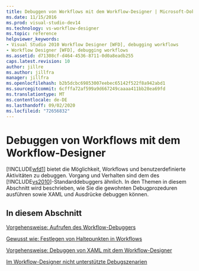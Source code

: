 ```yaml
---
title: Debuggen von Workflows mit dem Workflow-Designer | Microsoft-Dokumentation
ms.date: 11/15/2016
ms.prod: visual-studio-dev14
ms.technology: vs-workflow-designer
ms.topic: reference
helpviewer_keywords:
- Visual Studio 2010 Workflow Designer [WFD], debugging workflows
- Workflow Designer [WFD], debugging workflows
ms.assetid: d71308cf-d464-4536-8711-0d0a8eadb255
caps.latest.revision: 10
author: jillre
ms.author: jillfra
manager: jillfra
ms.openlocfilehash: b2b5dcbc69853007eebec65142f522f8a942abd1
ms.sourcegitcommit: 6cfffa72af599a9d667249caaaa411bb28ea69fd
ms.translationtype: MT
ms.contentlocale: de-DE
ms.lasthandoff: 09/02/2020
ms.locfileid: "72656832"
---
```

# <a name="debugging-workflows-with-the-workflow-designer"></a>Debuggen von Workflows mit dem Workflow-Designer
[!INCLUDE[wfd1](../includes/wfd1-md.md)] bietet die Möglichkeit, Workflows und benutzerdefinierte Aktivitäten zu debuggen. Vorgang und Verhalten sind dem des [!INCLUDE[vs2010](../includes/vs2010-md.md)]-Standarddebuggers ähnlich. In den Themen in diesem Abschnitt wird beschrieben, wie Sie die gewohnten Debugprozeduren ausführen sowie XAML und Ausdrücke debuggen können.

## <a name="in-this-section"></a>In diesem Abschnitt
 [Vorgehensweise: Aufrufen des Workflow-Debuggers](../workflow-designer/how-to-invoke-the-workflow-debugger.md)

 [Gewusst wie: Festlegen von Haltepunkten in Workflows](../workflow-designer/how-to-set-breakpoints-in-workflows.md)

 [Vorgehensweise: Debuggen von XAML mit dem Workflow-Designer](../workflow-designer/how-to-debug-xaml-with-the-workflow-designer.md)

 [Im Workflow-Designer nicht unterstützte Debugszenarien](../workflow-designer/unsupported-debugging-scenarios-in-the-workflow-designer.md)
